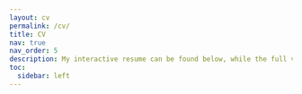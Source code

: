 ```yaml
---
layout: cv
permalink: /cv/
title: CV
nav: true
nav_order: 5
description: My interactive resume can be found below, while the full version can be accessed <a href="/assets/pdf/CV_XinTong_20250626.pdf">here</a>.
toc:
  sidebar: left
---
```

